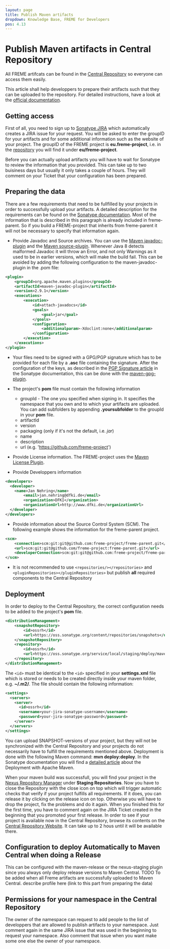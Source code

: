 ```yaml
---
layout: page
title: Publish Maven artifacts
dropdown: Knowledge Base, FREME for Developers
pos: 4.13
---
```


# Publish Maven artifacts in Central Repository
All FREME artifcats can be found in the 
[Central Repository](http://central.sonatype.org/?__hstc=239247836.b459aee40da923fa4a45645a31cddadf.1477582531140.1477582531140.1477605428269.2&__hssc=239247836.1.1477605428269&__hsfp=190473045&__utma=246996102.1998389910.1476968965.1477571303.1477605428.9&__utmb=246996102.2.10.1477605428&__utmc=246996102&__utmx=-&__utmz=246996102.1477468869.3.2.utmcsr=google|utmccn=(organic)|utmcmd=organic|utmctr=(not%20provided)&__utmv=-&__utmk=44786983) 
so everyone can access them easily.

This article shall help developpers to prepare their artifacts such that they can be uploaded to the repository. For 
detailed instructions, have a look at the [official documentation](http://central.sonatype.org/pages/producers.html).

## Getting access

First of all, you need to sign up to [Sonatype JIRA](https://issues.sonatype.org/secure/Signup!default.jspa) which 
automatically creates a JIRA issue for your request. You will be asked to enter the groupID for your artifacts and for 
some additional information such as the website of your project. The groupID of the FREME project is 
**eu.freme-project**, i.e. in the [repository](https://repo1.maven.org/maven2/) you will find it under
**eu/freme-project**.

Before you can actually upload artifacts you will have to wait for Sonatype to review the information that you  provided. 
This  can take up to two buisiness days but usually it only takes a couple of hours. They will comment on your Ticket 
that your configuration has been prepared.

## Preparing the data 

There are a few requirements that need to be fullfilled by your projects in order to successfully upload your artifacts.
A detailed description for the requirements can be found on the [Sonatype documentation](http://central.sonatype.org/pages/requirements.html).
Most of the information that is described in this paragraph is already included in freme-parent. So if you build a FREME-project
that inherits from freme-parent it will not be necessary to specify that information again.


* Provide Javadoc and Source archives. You can use the [Maven javadoc-plugin](http://maven.apache.org/plugins/maven-javadoc-plugin/) and the [Maven source-plugin](https://maven.apache.org/plugins/maven-source-plugin/usage.html). 
Whenever Java 8 detects malformed Javadoc it will throw an Error, and not only Warnings as it used to be in earlier versions, 
which will make the build fail. This can be avoided by adding the following configuration to the maven-javadoc-plugin in the .pom file:
  
```xml
<plugin>
    <groupId>org.apache.maven.plugins</groupId>
    <artifactId>maven-javadoc-plugin</artifactId>
    <version>2.9.1</version>
    <executions>
        <execution>
            <id>attach-javadocs</id>
            <goals>
                <goal>jar</goal>
            </goals>
            <configuration>
                <additionalparam>-Xdoclint:none</additionalparam>
            </configuration>
        </execution>
    </executions>
</plugin>
```
						
* Your files need to be signed with a GPG/PGP signature which has to be provided for each file by a **.asc** file 
containing the signature. After the configuration of the keys, as described in the [PGP Signature article](http://central.sonatype.org/pages/working-with-pgp-signatures.html)
in the Sonatype documentation, this can be done with the [maven-gpg-plugin](http://maven.apache.org/plugins/maven-gpg-plugin/usage.html).

* The project's **pom** file must contain the following information
    * groupId - The one you specified when signing in. It specifies the namespace that you own and to which your
     artifacts are uploaded. You can add subfolders by appending **.yoursubfolder** to the groupId in your **pom** file.
    * artifactId
    * version
    * packaging (only if it's not the default, i.e. *jar*)
    * name 
    * description
    * url (e.g. 'https://github.com/freme-project')
* Provide License information. The FREME-project uses the [Maven License Plugin](http://code.mycila.com/license-maven-plugin/). 
* Provide Developpers information 
    
```xml
<developers>  
  <developer>  
    <name>Jan Nehring</name>  
        <email>jan.nehring@dfki.de</email>  
        <organization>DFKI</organization>  
        <organizationUrl>http://www.dfki.de</organizationUrl>  
  </developer>  
</developers>
```
* Provide information about the Source Control System (SCM). The following example shows the information for the freme-parent project.
    
```xml
<scm>
    <connection>scm:git:git@github.com:freme-project/freme-parent.git</connection>
    <url>scm:git:git@github.com/freme-project:freme-parent.git</url>
    <developerConnection>scm:git:git@github.com:freme-project/freme-parent.git</developerConnection>
</scm>
```
* It is not recommended to use `` <repositories/></repositories> `` and `` <pluginRepositories></pluginRepositories> `` but publish **all** 
required components to the Central Repository


## Deployment

In order to deploy to the Central Repository, the correct configuration needs to be added to the project's **pom** file.

````xml
<distributionManagement>
    <snapshotRepository>
        <id>ossrh</id>
        <url>https://oss.sonatype.org/content/repositories/snapshots</url>
    </snapshotRepository>
    <repository>
        <id>ossrh</id>
        <url>https://oss.sonatype.org/service/local/staging/deploy/maven2/</url>
    </repository>
</distributionManagement>
````

The ```` <id> ```` must be identical to the ```` <id> ```` specified in your **settings.xml** file which is stored or 
needs to be created directly inside your maven folder, e.g. **~/.m2/**. The file should contain the following 
information:

````xml
<settings>
  <servers>
    <server>
      <id>ossrh</id>
      <username>your-jira-sonatype-username</username>
      <password>your-jira-sonatype-password</password>
    </server>
  </servers>
</settings>
````

You can upload SNAPSHOT-versions of your project, but they will not be synchronized with the Central Repository and your
projects do not necessarily have to fulfill the requirements mentioned above.
Deployment is done with the following Maven command: **mvn deploy:deploy**. In the Sonatype documentation you will
find a [detailed article](http://central.sonatype.org/pages/apache-maven.html) about the Deployment with Apache Maven.

When your maven build was successfull, you will find your project in the [Nexus Repository Manager](https://oss.sonatype.org/#stagingRepositories)
under **Staging Repositories**. Now you have to close the Repository with the close icon on top which will trigger 
automatic checks that verify if your project fulfills all requirements. If it does, you can release it by clicking on 
the release icon on top. Otherwise you will have to drop the project, fix the problems and do it again. When you 
finished this for the first time, you have to comment again on the JIRA Ticket created in the beginning that you promoted your first 
release. 
In order to see if your project is available now in the Central Repository, browse its contents on the
[Central Repository Website](https://search.maven.org/). It can take up to 2 hous until it will be available there.


## Configuration to deploy Automatically to Maven Central when doing a Release 
This can be configured with the maven-release or the nexus-staging plugin since you always only deploy release versions
to Maven Central.
TODO
To be added when all Freme artifacts are successfully uploaded to Maven Central.
describe profile here (link to this part from preparing the data)



## Permissions for your namespace in the Central Repository

The owner of the namespace can request to add people to the list of developpers that are allowed to publish artifacts
to your namespace. Just comment again in the same JIRA issue that was used in the beginning to request your namespace.
Also comment that issue when you want make some one else the owner of your namespace. 

